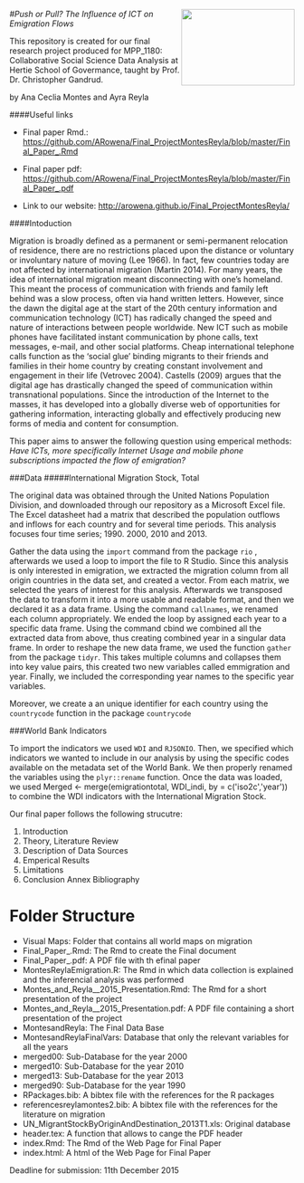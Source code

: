 ﻿
[<img src="https://www.hertie-school.org/uploads/pics/HSG_Logo_rgb_33c6f5.jpg" align="right" height="135" width ="200"/>](http://www.hertie-school.org/)
<i>
#Push or Pull? The Influence of ICT on Emigration Flows
</i>

This repository is created for our final research project produced for MPP_1180: Collaborative Social Science Data Analysis at Hertie School of Govermance, taught by Prof. Dr. Christopher Gandrud. 

by Ana Ceclia Montes and Ayra Reyla

####Useful links 

- Final paper Rmd.: https://github.com/ARowena/Final_ProjectMontesReyla/blob/master/Final_Paper_.Rmd
- Final paper pdf: https://github.com/ARowena/Final_ProjectMontesReyla/blob/master/Final_Paper_.pdf

- Link to our website: http://arowena.github.io/Final_ProjectMontesReyla/ 

####Intoduction

Migration is broadly defined as a permanent or semi-permanent relocation of residence, there are no restrictions placed upon the distance or voluntary or involuntary nature of moving (Lee 1966). In fact, few countries today are not affected by international migration (Martin 2014). For many years, the idea of international migration meant disconnecting with one’s homeland. This meant the process of communication with friends and family left behind was a slow process, often via hand written letters. However, since the dawn the digital age at the start of the 20th century information and communication technology (ICT) has radically changed the speed and nature of interactions between people worldwide. New ICT such as mobile phones have facilitated instant communication by phone calls, text messages, e-mail, and other social platforms. Cheap international telephone calls function as the ‘social glue’ binding migrants to their friends and families in their home country by creating constant involvement and engagement in their life (Vetrovec 2004). Castells (2009) argues that the digital age has drastically changed the speed of communication within transnational populations. Since the introduction of the Internet to the masses, it has developed into a globally diverse web of opportunities for gathering information, interacting globally and effectively producing new forms of media and content for consumption.

This paper aims to answer the following question using emperical methods: <i> Have ICTs, more specifically Internet Usage and mobile phone subscriptions impacted the flow of emigration?</i>

###Data 
#####International Migration Stock, Total

The original data was obtained through the United Nations Population Division, and downloaded through our repository as a Microsoft Excel file. The Excel datasheet had a matrix that described the population outflows and inflows for each country and for several time periods. This analysis focuses four time series; 1990. 2000, 2010 and 2013.

  Gather the data using the `import` command from the package `rio` , afterwards we used a loop to import the file to R Studio. Since this analysis is only interested in emigration, we extracted the migration column from all origin countries in the data set, and created a vector. From each matrix, we selected the years of interest for this analysis. Afterwards we transposed the data to transform it into a more usable and readable format, and then we declared it as a data frame. Using the command `callnames`, we renamed each column appropriately. We ended the loop by assigned each year to a specific data frame. Using the command cbind we combined all the extracted data from above, thus creating combined year in a singular data frame. In order to reshape the new data frame, we used the function  `gather`  from the package `tidyr`. This takes multiple columns and collapses them into key value pairs, this created two new variables called emmigration and year. Finally, we included the corresponding year names to the specific year variables.
  
 Moreover, we create a  an unique identifier for each country using the `countrycode` function in the package `countrycode`  

###World Bank Indicators

To import the indicators we used `WDI` and `RJSONIO`. Then, we specified which indicators we wanted to include in our analysis by using the specific codes available on the metadata set of the World Bank. We then properly renamed the variables using the `plyr::rename` function. Once the data was loaded, we used Merged <- merge(emigrationtotal, WDI_indi, by = c('iso2c','year')) to combine the WDI indicators with the International Migration Stock. 




Our final paper follows the following strucutre:

1. Introduction
2. Theory, Literature Review
3. Description of Data Sources
4. Emperical Results 
5. Limitations
6. Conclusion
Annex Bibliography

# Folder Structure
- Visual Maps:                                        Folder that contains all world maps on migration
- Final_Paper_.Rmd:                                   The Rmd to create the Final document
- Final_Paper_.pdf:                                   A PDF file with th efinal paper
- MontesReylaEmigration.R:                            The Rmd in which data collection is explained and the inferencial analysis was performed
- Montes_and_Reyla__2015_Presentation.Rmd:            The Rmd for a short presentation of the project
- Montes_and_Reyla__2015_Presentation.pdf:            A PDF file containing a short presentation of the project
- MontesandReyla:                                     The Final Data Base
- MontesandReylaFinalVars:                            Database that only the relevant variables for all the years
- merged00:                                           Sub-Database for the year 2000
- merged10:                                           Sub-Database for the year 2010
- merged13:                                           Sub-Database for the year 2013
- merged90:                                           Sub-Database for the year 1990
- RPackages.bib:                                      A bibtex file with the references for the R packages
- referencesreylamontes2.bib:                         A bibtex file with the references for the literature on migration
- UN_MigrantStockByOriginAndDestination_2013T1.xls:	  Original database
- header.tex:                                         A function that allows to cange the PDF header
- index.Rmd:                                        	The Rmd of the Web Page for Final Paper	
- index.html:	                                        A html of the Web Page for Final Paper	

Deadline for submission: 11th December 2015

